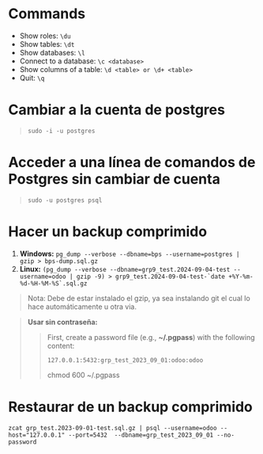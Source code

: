 # Commands

* Show roles: `\du`
* Show tables: `\dt`
* Show databases: `\l`
* Connect to a database: `\c <database>`
* Show columns of a table: `\d <table> or \d+ <table>`
* Quit: `\q`

# Cambiar a la cuenta de postgres

> `sudo -i -u postgres`

# Acceder a una línea de comandos de Postgres sin cambiar de cuenta

> `sudo -u postgres psql`

# Hacer un backup comprimido

1. **Windows:** `pg_dump --verbose --dbname=bps --username=postgres | gzip > bps-dump.sql.gz`
2. **Linux:** ``(pg_dump --verbose --dbname=grp9_test.2024-09-04-test --username=odoo | gzip -9) > grp9_test.2024-09-04-test-`date +%Y-%m-%d-%H-%M-%S`.sql.gz``

> Nota: Debe de estar instalado el gzip, ya sea instalando git el cual lo hace automáticamente u otra via.


> **Usar sin contraseña:**
>
>> First, create a password file (e.g., **~/.pgpass**) with the following content:
>>
>> `127.0.0.1:5432:grp_test_2023_09_01:odoo:odoo`
>>
>> chmod 600 ~/.pgpass

# Restaurar de un backup comprimido

`zcat grp_test.2023-09-01-test.sql.gz | psql --username=odoo --host="127.0.0.1" --port=5432 
--dbname=grp_test_2023_09_01 --no-password`

